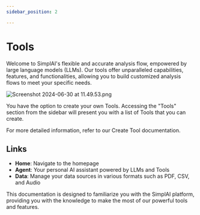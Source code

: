 ```yaml
---
sidebar_position: 2

---
```

# Tools

Welcome to SimplAI's flexible and accurate analysis flow, empowered by large language models (LLMs). Our tools offer unparalleled capabilities, features, and functionalities, allowing you to build customized analysis flows to meet your specific needs.

![Screenshot 2024-06-30 at 11.49.53.png](https://prod-files-secure.s3.us-west-2.amazonaws.com/30c482d3-3a1f-4931-a883-cfdc07ec214f/85cbbf83-20fc-4d87-99a4-7006c80275a7/Screenshot_2024-06-30_at_11.49.53.png)

You have the option to create your own Tools. Accessing the "Tools" section from the sidebar will present you with a list of Tools that you can create.

For more detailed information, refer to our Create Tool documentation.

## Links

- **Home**: Navigate to the homepage
- **Agent**: Your personal AI assistant powered by LLMs and Tools
- **Data**: Manage your data sources in various formats such as PDF, CSV, and Audio

This documentation is designed to familiarize you with the SimplAI platform, providing you with the knowledge to make the most of our powerful tools and features.